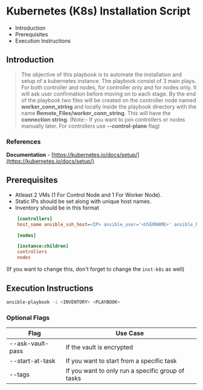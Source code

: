 # Kubernetes (K8s) Installation Script

- Introduction
- Prerequisites
- Execution Instructions

## Introduction

> The objective of this playbook is to automate the installation and setup of a kubernetes instance. The playbook consist of 3 main plays. For both controller and nodes, for controller only and for nodes only. It will ask user confirmation before moving on to each stage. By the end of the playbook two files will be created on the controller node named **worker_conn_string** and locally inside the playbook directory with the name **Remote_Files/worker_conn_string**. This will have the **connection string**. (Note:- If you want to join controllers or nodes manually later. For controllers use **--control-plane** flag)

### References

**Documentation** - [https://kubernetes.io/docs/setup/](https://kubernetes.io/docs/setup/)

## Prerequisites

- Atleast 2 VMs (1 For Control Node and 1 For Worker Node).
- Static IPs should be set along with unique host names.
- Inventory should be in this format

```ini
    [controllers]
    host_name ansible_ssh_host=<IP> ansible_user='<USERNAME>' ansible_become_pass='<PASSWORD>'

    [nodes]

    [instance:children]
    controllers
    nodes
```

(If you want to change this, don't forget to change the `inst-k8s` as well)

## Execution Instructions

```bash
ansible-playbook -i <INVENTORY> <PLAYBOOK>
```

### Optional Flags

| Flag             | Use Case                                          |
| ---------------- | ------------------------------------------------- |
| --ask-vault-pass | If the vault is encrypted                         |
| --start-at-task  | If you want to start from a specific task         |
| --tags           | If you want to only run a specific group of tasks |
